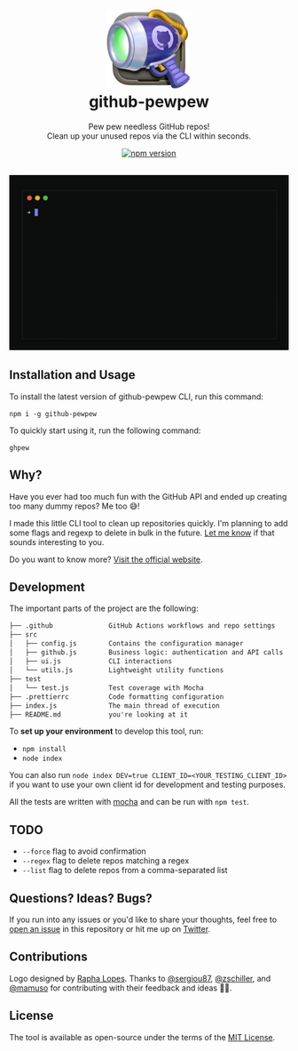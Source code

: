 <p align="center">
	<h1 align="center">
		<img src="./res/logo.png" alt="Logo" width="152">
		<br>
		github-pewpew
	</h1>
	<p align="center">Pew pew needless GitHub repos!<br>Clean up your unused repos via the CLI within seconds.</p>
	<p align="center">
		<a href="https://badge.fury.io/js/github-pewpew"><img src="https://badge.fury.io/js/github-pewpew.svg" alt="npm version" height="18"></a>
	</p>
</p>

<p align="center">
	<br>
	<img src="./res/preview.gif" alt="Preview of the tool" width="600">
	<br>
</p>

## Installation and Usage
To install the latest version of github-pewpew CLI, run this command:
```
npm i -g github-pewpew
```

To quickly start using it, run the following command:
```
ghpew
```


## Why?
Have you ever had too much fun with the GitHub API and ended up creating too many dummy repos? Me too 😅!

I made this little CLI tool to clean up repositories quickly. I'm planning to add some flags and regexp to delete in bulk in the future. [Let me know](http://twitter.com/adrianmg) if that sounds interesting to you.

Do you want to know more? [Visit the official website](https://adrianmato.com/pewpew).

## Development

The important parts of the project are the following:

```
├── .github              GitHub Actions workflows and repo settings
├── src
│   ├── config.js        Contains the configuration manager
│   ├── github.js        Business logic: authentication and API calls
│   ├── ui.js            CLI interactions
│   └── utils.js         Lightweight utility functions
├── test                 
│   └── test.js          Test coverage with Mocha
├── .prettierrc          Code formatting configuration
├── index.js             The main thread of execution
├── README.md            you're looking at it
```

To **set up your environment** to develop this tool, run:
- `npm install`
- `node index`

You can also run `node index DEV=true CLIENT_ID=<YOUR_TESTING_CLIENT_ID>` if you want to use your own client id for development and testing purposes.

All the tests are written with [mocha](https://mochajs.org/) and can be run with `npm test`.

## TODO
- `--force` flag to avoid confirmation
- `--regex` flag to delete repos matching a regex
- `--list` flag to delete repos from a comma-separated list

## Questions? Ideas? Bugs?

If you run into any issues or you'd like to share your thoughts, feel free to [open an issue](https://github.com/adrianmg/github-pewpew/issues) in this repository or hit me up on [Twitter](https://twitter.com/adrianmg).

## Contributions
Logo designed by [Rapha Lopes](https://twitter.com/raphaellopesph). Thanks to [@sergiou87](https://github.com/sergiou87), [@zschiller](https://github.com/zschiller), and [@mamuso](https://github.com/mamuso) for contributing with their feedback and ideas 🙇‍♂️.

## License

The tool is available as open-source under the terms of the [MIT License](http://opensource.org/licenses/MIT).
